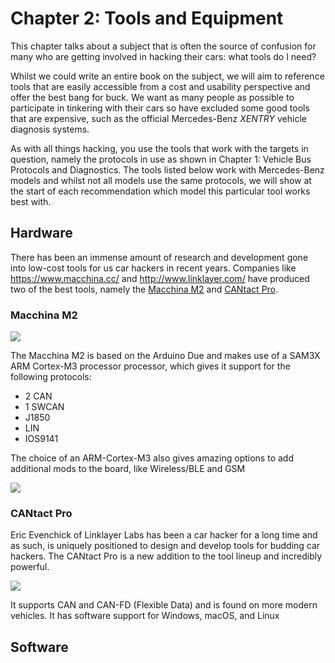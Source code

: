 # Chapter 2: Tools and Equipment

This chapter talks about a subject that is often the source of confusion for many who are getting involved in hacking their cars: what tools do I need? 

Whilst we could write an entire book on the subject, we will aim to reference tools that are easily accessible from a cost and usability perspective and offer the best bang for buck. We want as many people as possible to participate in tinkering with their cars so have excluded some good tools that are expensive, such as the official Mercedes-Benz *XENTRY* vehicle diagnosis systems. 

As with all things hacking, you use the tools that work with the targets in question, namely the protocols in use as shown in Chapter 1: Vehicle Bus Protocols and Diagnostics. The tools listed below work with Mercedes-Benz models and whilst not all models use the same protocols, we will show at the start of each recommendation which model this particular tool works best with. 

## Hardware

There has been an immense amount of research and development gone into low-cost tools for us car hackers in recent years. Companies like https://www.macchina.cc/ and http://www.linklayer.com/ have produced two of the best tools, namely the [Macchina M2](https://www.macchina.cc/catalog) and [CANtact Pro](https://www.crowdsupply.com/linklayer-labs/cantact-pro). 

### Macchina M2

![](/Users/daniel/Documents/Code/Carhacking/mercedes-hacking-docs/images/macchinam2.jpg)

The Macchina M2 is based on the Arduino Due and makes use of a SAM3X ARM Cortex-M3 processor processor, which gives it support for the following protocols:

- 2 CAN
- 1 SWCAN
- J1850
- LIN
- IOS9141

The choice of an ARM-Cortex-M3 also gives amazing options to add additional mods to the board, like Wireless/BLE and GSM

![](/Users/daniel/Documents/Code/Carhacking/mercedes-hacking-docs/images/macchinam2board.png)



### CANtact Pro

Eric Evenchick of Linklayer Labs has been a car hacker for a long time and as such, is uniquely positioned to design and develop tools for budding car hackers. The CANtact Pro is a new addition to the tool lineup and incredibly powerful. 

![](/Users/daniel/Documents/Code/Carhacking/mercedes-hacking-docs/images/cantactpro.jpg)

It supports CAN and CAN-FD (Flexible Data) and is found on more modern vehicles. It has software support for Windows, macOS, and Linux 

## Software